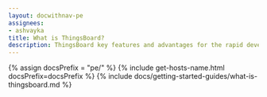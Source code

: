 ```yaml
---
layout: docwithnav-pe
assignees:
- ashvayka
title: What is ThingsBoard?
description: ThingsBoard key features and advantages for the rapid development of IoT projects and applications.
---
```


{% assign docsPrefix = "pe/" %}
{% include get-hosts-name.html docsPrefix=docsPrefix %}
{% include docs/getting-started-guides/what-is-thingsboard.md %}
